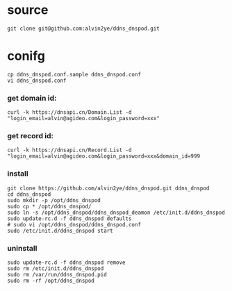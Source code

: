 # source

```
git clone git@github.com:alvin2ye/ddns_dnspod.git
```

# conifg
```
cp ddns_dnspod.conf.sample ddns_dnspod.conf
vi ddns_dnspod.conf
```

### get domain id:

```
curl -k https://dnsapi.cn/Domain.List -d "login_email=alvin@agideo.com&login_password=xxx"
```
### get record id:

```
curl -k https://dnsapi.cn/Record.List -d "login_email=alvin@agideo.com&login_password=xxx&domain_id=999
```

### install

```
git clone https://github.com/alvin2ye/ddns_dnspod.git ddns_dnspod
cd ddns_dnspod
sudo mkdir -p /opt/ddns_dnspod
sudo cp * /opt/ddns_dnspod/
sudo ln -s /opt/ddns_dnspod/ddns_dnspod_deamon /etc/init.d/ddns_dnspod
sudo update-rc.d -f ddns_dnspod defaults
# sudo vi /opt/ddns_dnspod/ddns_dnspod.conf
sudo /etc/init.d/ddns_dnspod start
```

### uninstall

```
sudo update-rc.d -f ddns_dnspod remove
sudo rm /etc/init.d/ddns_dnspod
sudo rm /var/run/ddns_dnspod.pid
sudo rm -rf /opt/ddns_dnspod

```
